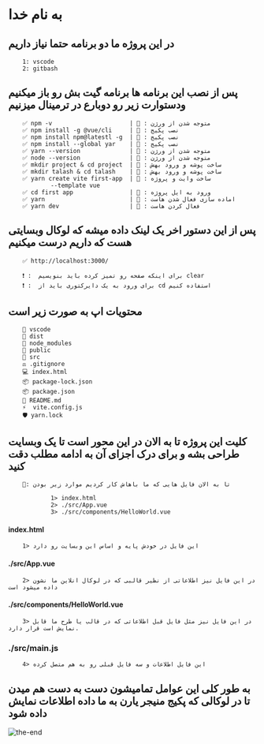 # به نام خدا 

## در این پروژه ما دو برنامه حتما نیاز داریم 

        1: vscode
        2: gitbash

## پس از نصب این برنامه ها برنامه گیت بش رو باز میکنیم ودستوارت زیر رو دوبارع در ترمینال میزنیم

        ✅ npm -v                      | 🔳 : متوجه شدن از ورژن
        ✅ npm install -g @vue/cli     | 🔳 : نصب پکیج
        ✅ npm install npm@latestl -g  | 🔳 : نصب پکیج
        ✅ npm install --global yar    | 🔳 : نصب پکیج
        ✅ yarn --version              | 🔳 : متوجه شدن از ورژن 
        ✅ node --version              | 🔳 : متوجه شدن از ورژن
        ✅ mkdir project & cd project  | 🔳 : ساخت پوشه و ورود بهش
        ✅ mkdir talash & cd talash    | 🔳 : ساخت پوشه و ورود بهش
        ✅ yarn create vite first-app  | 🔳 : ساخت وایت و پروژه 
                --template vue                 
        ✅ cd first app                | 🔳 : ورود به ایل پروژه
        ✅ yarn                        | 🔳 : اماده سازی فعال شدن هاست
        ✅ yarn dev                    | 🔳 : فعال کردن هاست
## پس از این دستور اخر یک لینک داده میشه که لوکال وبسایتی هست که داریم درست میکنیم
        
        ✅ http://localhost:3000/

        ❗ :  برای اینکه صفحه رو تمیز کرده باید بنویسیم clear
        ❗ :  برای ورود به یک دایرکتوری باید از cd استفاده کنیم
## محتویات اپ به صورت زیر است
       
        📂 vscode
        📂 dist
        📂 node_modules
        📂 public
        📂 src
        ⚖️ .gitignore
        💻 index.html
        📦 package-lock.json
        📦 package.json
        📧 README.md
        ⚡  vite.config.js
        🛡️ yarn.lock
## کلیت این پروژه تا به الان در این محور است تا یک وبسایت طراحی بشه و برای درک اجزای آن به ادامه مطلب دقت کنید

        🔰: تا به الان فایل هایی که ما باهاش کار کردیم موارد زیر بودن

                1> index.html
                2> ./src/App.vue
                3> ./src/components/HelloWorld.vue
#### index.html
        
        1> این فایل در خودش پایه و اساس این وبسایت رو دارد 
#### ./src/App.vue

        2> در این فایل نیز اطلاعاتی از نظیر قالبی که در لوکال انلاین ما نشون داده میشود است
#### ./src/components/HelloWorld.vue

        3> در این فایل نیز مثل فایل قبل اطلاعاتی که در قالب یا طرح ما قابل نمایش است قرار دارد.
### ./src/main.js

        4> این فایل اطلاعات و سه فایل قبلی رو به هم متصل کرده
## به طور کلی این عوامل تمامیشون دست به دست هم میدن تا در لوکالی که پکیج منیجر یارن به ما داده اطلاعات نمایش داده شود

![the-end](https://user-images.githubusercontent.com/90989527/153839724-578c36f2-79a4-410a-9167-05b607289750.gif)


  

